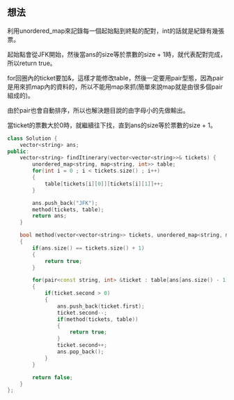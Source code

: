 ## 想法
利用unordered_map來記錄每一個起始點到終點的配對，int的話就是紀錄有幾張票。

起始點會從JFK開始，然後當ans的size等於票數的size + 1時，就代表配對完成，所以return true。

for回圈內的ticket要加&，這樣才能修改table，然後一定要用pair型態，因為pair是用來抓map內的資料的，所以不能用map來抓(簡單來說map就是由很多個pair組成的)。

由於pair也會自動排序，所以也解決題目說的由字母小的先做輸出。

當ticket的票數大於0時，就繼續往下找，直到ans的size等於票數的size + 1。

```CPP
class Solution {
    vector<string> ans;
public:
    vector<string> findItinerary(vector<vector<string>>& tickets) {
        unordered_map<string, map<string, int>> table;
        for(int i = 0 ; i < tickets.size() ; i++)
        {
            table[tickets[i][0]][tickets[i][1]]++;
        }

        ans.push_back("JFK");
        method(tickets, table);
        return ans;
    }

    bool method(vector<vector<string>> tickets, unordered_map<string, map<string, int>> table)
    {
        if(ans.size() == tickets.size() + 1)
        {
            return true;
        }

        for(pair<const string, int> &ticket : table[ans[ans.size() - 1]])
        {
            if(ticket.second > 0)
            {
                ans.push_back(ticket.first);
                ticket.second--;
                if(method(tickets, table))
                {
                    return true;
                }
                ticket.second++;
                ans.pop_back();
            }
        }

        return false;
    }
};
```